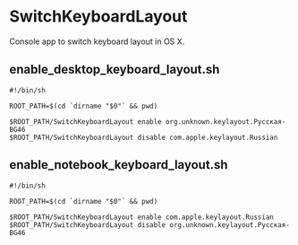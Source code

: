 # SwitchKeyboardLayout

Console app to switch keyboard layout in OS X.

## enable_desktop_keyboard_layout.sh

~~~
#!/bin/sh

ROOT_PATH=$(cd `dirname "$0"` && pwd)

$ROOT_PATH/SwitchKeyboardLayout enable org.unknown.keylayout.Русская-BG46
$ROOT_PATH/SwitchKeyboardLayout disable com.apple.keylayout.Russian
~~~

## enable_notebook_keyboard_layout.sh

~~~
#!/bin/sh

ROOT_PATH=$(cd `dirname "$0"` && pwd)

$ROOT_PATH/SwitchKeyboardLayout enable com.apple.keylayout.Russian
$ROOT_PATH/SwitchKeyboardLayout disable org.unknown.keylayout.Русская-BG46
~~~
